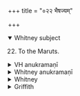 +++
title = "०२२ भैषज्यम्"

+++
<details open><summary>Whitney subject</summary>

22. To the Maruts.
</details>


<details><summary>VH anukramaṇī</summary>

भैषज्यम्।  
१-३ शन्तातिः। १ आदित्यरश्मिः, २-३ मरुतः। त्रिष्टुप्, २ चतुष्पदा भुरिग्जगती।
</details>

<details><summary>Whitney anukramaṇī</summary>

[śaṁtāti.—ādityaraśmidevatya[m]. mārutam. trāiṣṭubham: 2. 4-p. bhurigjagatī.]
</details>



<details><summary>Whitney</summary>

### Comment
Found also in Pāipp. xix. Used by Kāuś. (30. 11) in a remedial rite against protuberant belly etc. Keś. and the comm. read further in the rule the pratīka sasruṣīs of hymn 23, and detail a second lengthy process in the same rite as performed with the two. Hymns 22-24 are also explained as among the apāṁ sūktāni (7. 14 and note). In Vāit. (9. 5) this hymn appears in the cāturmāsya sacrifice as addressed to the playing (krīḍin) Maruts.


### Translations
Translated: Ludwig, p. 463 ⌊vss. 1-2⌋; Florenz, 276 or 28; Griffith, i. 256.
</details>

<details><summary>Griffith</summary>

To the Maruts or Storm-Gods
</details>
